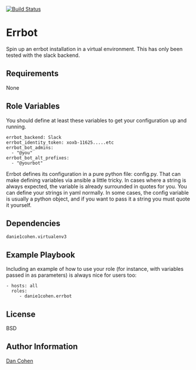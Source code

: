 [![Build Status](https://travis-ci.org/danie1cohen/ansible-errbot.svg?branch=master)](https://travis-ci.org/danie1cohen/ansible-errbot)

Errbot
=========

Spin up an errbot installation in a virtual environment.  This has only been
tested with the slack backend.

Requirements
------------

None

Role Variables
--------------

You should define at least these variables to get your configuration up and
running.

    errbot_backend: Slack
    errbot_identity_token: xoxb-11625.....etc
    errbot_bot_admins:
      - "@you"
    errbot_bot_alt_prefixes:
      - "@yourbot"


Errbot defines its configuration in a pure python file: config.py.  That can
make defining variables via ansible a little tricky.  In cases where a string
is always expected, the variable is already surrounded in quotes for you. You
can define your strings in yaml normally.  In some cases, the config variable
is usually a python object, and if you want to pass it a string you must
quote it yourself.

Dependencies
------------

`danie1cohen.virtualenv3`

Example Playbook
----------------

Including an example of how to use your role (for instance, with variables passed in as parameters) is always nice for users too:

    - hosts: all
      roles:
         - danie1cohen.errbot

License
-------

BSD

Author Information
------------------

[Dan Cohen](www.dancohen.io)
